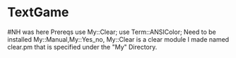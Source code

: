 # TextGame
#NH was here
Prereqs
use My::Clear;
use Term::ANSIColor;
Need to be installed
My::Manual,My::Yes_no, My::Clear is a clear module I made named clear.pm that is specified under the "My" Directory.
